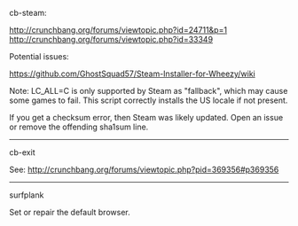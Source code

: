 cb-steam:

http://crunchbang.org/forums/viewtopic.php?id=24711&p=1
http://crunchbang.org/forums/viewtopic.php?id=33349

Potential issues:

https://github.com/GhostSquad57/Steam-Installer-for-Wheezy/wiki

Note: LC_ALL=C is only supported by Steam as "fallback", which may cause some games to fail. This script correctly installs the US locale if not present.

If you get a checksum error, then Steam was likely updated. Open an issue or remove the offending sha1sum line.

----

cb-exit

See: http://crunchbang.org/forums/viewtopic.php?pid=369356#p369356

----

surfplank

Set or repair the default browser.
